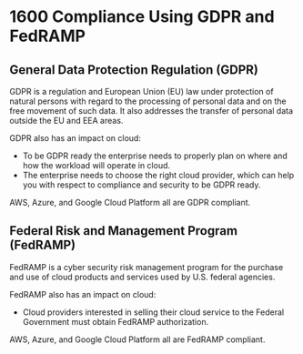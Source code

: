 # 1600 Compliance Using GDPR and FedRAMP

## General Data Protection Regulation (GDPR)

GDPR is a regulation and European Union (EU) law under protection of natural persons with regard to the processing of personal data and on the free movement of such data. It also addresses the transfer of personal data outside the EU and EEA areas.

GDPR also has an impact on cloud: 

- To be GDPR ready the enterprise needs to properly plan on where and how the workload will operate in cloud. 
- The enterprise needs to choose the right cloud provider, which can help you with respect to compliance and security to be GDPR ready.

AWS, Azure, and Google Cloud Platform all are GDPR compliant.

## Federal Risk and Management Program (FedRAMP)

FedRAMP is a cyber security risk management program for the purchase and use of cloud products and services used by U.S. federal agencies.

FedRAMP also has an impact on cloud:

- Cloud providers interested in selling their cloud service to the Federal Government must obtain FedRAMP authorization.

AWS, Azure, and Google Cloud Platform all are FedRAMP compliant.
